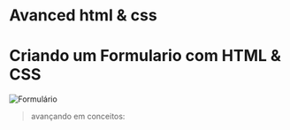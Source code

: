 # Avanced html & css

# Criando um Formulario com HTML & CSS
![Formulário](https://github.com/GabrielVRM/AvancedHTML-CSS/assets/95998556/3e5371e7-de40-4538-a9c1-091269464792)

> avançando em conceitos:



 
